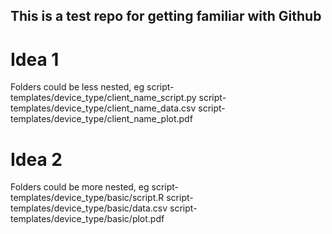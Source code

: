 ## This is a test repo for getting familiar with Github

# Idea 1
Folders could be less nested, eg
script-templates/device_type/client_name_script.py
script-templates/device_type/client_name_data.csv
script-templates/device_type/client_name_plot.pdf

# Idea 2
Folders could be more nested, eg
script-templates/device_type/basic/script.R
script-templates/device_type/basic/data.csv
script-templates/device_type/basic/plot.pdf
